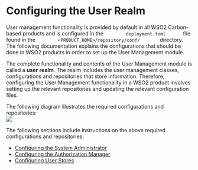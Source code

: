 # Configuring the User Realm

User management functionality is provided by default in all WSO2
Carbon-based products and is configured in the
`         deployment.toml       ` file found in the
`         <PRODUCT_HOME>/repository/conf/        ` directory. The
following documentation explains the configurations that should be done
in WSO2 products in order to set up the User Management module.

The complete functionality and contents of the User Management module is
called a **user** **realm**. The realm includes the user management
classes, configurations and repositories that store information.
Therefore, configuring the User Management functionality in a WSO2
product involves setting up the relevant repositories and updating the
relevant configuration files.

The following diagram illustrates the required configurations and
repositories:  
![](../assets/img/53125484/53287368.png)

The following sections include instructions on the above required
configurations and repositories:

-   [Configuring the System
    Administrator](../../learn/configuring-the-system-administrator)
-   [Configuring the Authorization
    Manager](../../learn/configuring-the-authorization-manager)
-   [Configuring User Stores](../../learn/configuring-user-stores)

  
